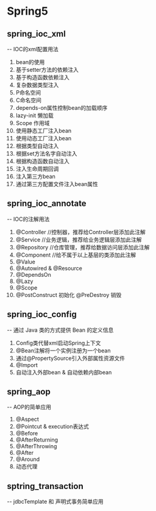 # Spring5

## spring_ioc_xml
-- IOC的xml配置用法
1. bean的使用
2. 基于setter方法的依赖注入
3. 基于构造函数依赖注入
4. 复杂数据类型注入
5. P命名空间
6. C命名空间
7. depends-on属性控制bean的加载顺序
8. lazy-init 懒加载
9. Scope 作用域
10. 使用静态工厂注入bean
11. 使用动态工厂注入bean
12. 根据类型自动注入
13. 根据set方法名字自动注入
14. 根据构造函数自动注入
15. 注入生命周期回调 
16. 注入第三方bean
17. 通过第三方配置文件注入bean属性

## spring_ioc_annotate
-- IOC的注解用法
1. @Controller //控制器，推荐给Controller层添加此注解
2. @Service    //业务逻辑，推荐给业务逻辑层添加此注解
3. @Repository //仓库管理，推荐给数据访问层添加此注解
4. @Component  //给不属于以上基层的类添加此注解
5. @Value
6. @Autowired  & @Resource
7. @DependsOn
8. @Lazy
9. @Scope
10. @PostConstruct 初始化   @PreDestroy  销毁

## spring_ioc_config
-- 通过 Java 类的方式提供 Bean 的定义信息
1. Config类代替xml启动Spring上下文
2. @Bean注解将一个实例注册为一个bean
3. 通过@PropertySource引入外部属性资源文件
4. @Import
5. 自动注入外部bean & 自动依赖内部bean

## spring_aop
-- AOP的简单应用
1. @Aspect
2. @Pointcut & execution表达式
3. @Before
4. @AfterReturning
5. @AfterThrowing
6. @After
7. @Around
8. 动态代理

## sptring_transaction
-- jdbcTemplate 和 声明式事务简单应用
